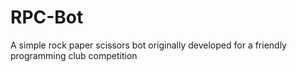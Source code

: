 # RPC-Bot
A simple rock paper scissors bot originally developed for a friendly programming club competition

